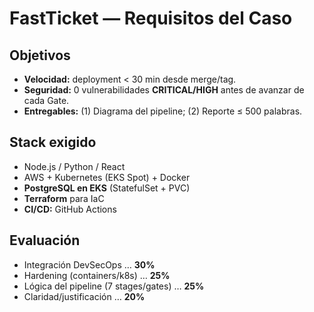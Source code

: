 # FastTicket — Requisitos del Caso

## Objetivos
- **Velocidad:** deployment < 30 min desde merge/tag.
- **Seguridad:** 0 vulnerabilidades **CRITICAL/HIGH** antes de avanzar de cada Gate.
- **Entregables:** (1) Diagrama del pipeline; (2) Reporte ≤ 500 palabras.

## Stack exigido
- Node.js / Python / React
- AWS + Kubernetes (EKS Spot) + Docker
- **PostgreSQL en EKS** (StatefulSet + PVC)
- **Terraform** para IaC
- **CI/CD:** GitHub Actions

## Evaluación
- Integración DevSecOps … **30%**
- Hardening (containers/k8s) … **25%**
- Lógica del pipeline (7 stages/gates) … **25%**
- Claridad/justificación … **20%**

